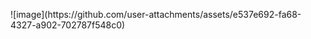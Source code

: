 <p align="center">
  <a href="https://skillicons.dev">
  </a>
</p>
![image](https://github.com/user-attachments/assets/e537e692-fa68-4327-a902-702787f548c0)



